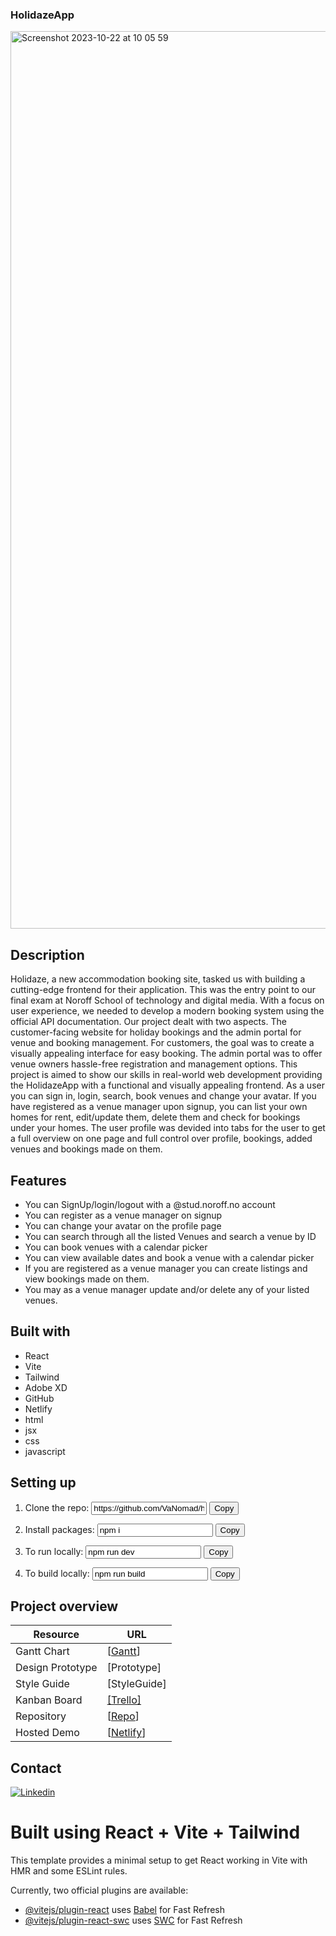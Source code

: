 ### HolidazeApp
<img width="1436" alt="Screenshot 2023-10-22 at 10 05 59" src="https://github.com/VaNomad/holidazeApp/assets/77972892/0b8e55e1-0e5e-4362-b30f-f43a9f945658">


## Description

Holidaze, a new accommodation booking site, tasked us with building a cutting-edge frontend for their application. 
This was the entry point to our final exam at Noroff School of technology and digital media. With a focus on user experience, we needed to develop a modern booking system using the official API documentation. Our project dealt with two aspects. The customer-facing website for holiday bookings and the admin portal for venue and booking management. For customers, the goal was to create a visually appealing interface for easy booking. The admin portal was to offer venue owners hassle-free registration and management options. This project is aimed to show our skills in real-world web development providing the HolidazeApp with a functional and visually appealing frontend. As a user you can sign in, login, search, book venues and change your avatar. If you have registered as a venue manager upon signup, you can list your own homes for rent, edit/update them, delete them and check for bookings under your homes. The user profile was devided into tabs for the user to get a full overview on one page and full control over profile, bookings, added venues and bookings made on them.


## Features
- You can SignUp/login/logout with a @stud.noroff.no account
- You can register as a venue manager on signup
- You can change your avatar on the profile page
- You can search through all the listed Venues and search a venue by ID
- You can book venues with a calendar picker
- You can view available dates and book a venue with a calendar picker
- If you are registered as a venue manager you can create listings and view bookings made on them.
- You may as a venue manager update and/or delete any of your listed venues.


## Built with
- React
- Vite
- Tailwind
- Adobe XD
- GitHub
- Netlify
- html
- jsx
- css
- javascript

## Setting up
1. Clone the repo:
   <input type="text" id="input1" value="https://github.com/VaNomad/holidazeApp" readonly>
   <button onclick="copyToClipboard('input1')">Copy</button>
   
2. Install packages:
   <input type="text" id="input2" value="npm i" readonly>
   <button onclick="copyToClipboard('input2')">Copy</button>
   
3. To run locally:
   <input type="text" id="input3" value="npm run dev" readonly>
   <button onclick="copyToClipboard('input3')">Copy</button>

4. To build locally:
   <input type="text" id="input3" value="npm run build" readonly>
   <button onclick="copyToClipboard('input3')">Copy</button>

<script>
function copyToClipboard(inputId) {
  var copyText = document.getElementById(inputId);
  copyText.select();
  document.execCommand("copy");
}
</script>


## Project overview

| Resource        | URL        |
|-----------------|------------|
| Gantt Chart     | [[Gantt](https://holidaze-sjurhassel.notion.site/ProjectExam2-Holidaze-05ebb56f105a4519ac5339991799c220?pvs=4)]    |
| Design Prototype| [Prototype]    |
| Style Guide     | [StyleGuide]    |
| Kanban Board    | [[Trello]](https://holidaze-sjurhassel.notion.site/ProjectExam2-Holidaze-05ebb56f105a4519ac5339991799c220?pvs=4)    |
| Repository       | [[Repo](https://github.com/VaNomad/holidazeApp/tree/main)]    |
| Hosted Demo     | [[Netlify](https://phenomenal-longma-1eaa5b.netlify.app/)]    |


## Contact
[![Linkedin](https://img.shields.io/badge/Linkedin-Profile-blue?style=for-the-badge&logo=linkedin)](https://www.linkedin.com/in/sjurhassel/)


# Built using React + Vite + Tailwind

This template provides a minimal setup to get React working in Vite with HMR and some ESLint rules.

Currently, two official plugins are available:

- [@vitejs/plugin-react](https://github.com/vitejs/vite-plugin-react/blob/main/packages/plugin-react/README.md) uses [Babel](https://babeljs.io/) for Fast Refresh
- [@vitejs/plugin-react-swc](https://github.com/vitejs/vite-plugin-react-swc) uses [SWC](https://swc.rs/) for Fast Refresh
